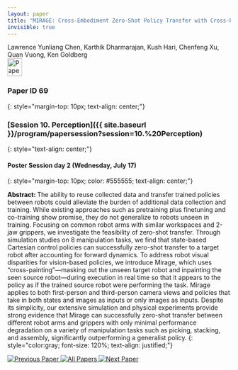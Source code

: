 ```yaml
---
layout: paper
title: "MIRAGE: Cross-Embodiment Zero-Shot Policy Transfer with Cross-Painting"
invisible: true
---
```

<div class="paper-authors">
<div class="paper-author-box">
    <div class="paper-author-name">Lawrence Yunliang Chen, Karthik Dharmarajan, Kush Hari, Chenfeng Xu, Quan Vuong, Ken Goldberg</div>
    <div class="paper-author-uni"></div>
</div>

</div><div class="paper-pdf">
                <div> <a href="https://www.roboticsproceedings.org/rss20/p069.pdf"><img src="{{ site.baseurl }}/images/paper_link.png" alt="Paper Website" width = "33"  height = "40"/></a> </div>
                </div>

### Paper ID 69
{: style="margin-top: 10px; text-align: center;"}

### [Session 10. Perception]({{ site.baseurl }}/program/papersession?session=10.%20Perception)
{: style="text-align: center;"}

#### Poster Session day 2 (Wednesday, July 17)
{: style="margin-top: 10px; color: #555555; text-align: center;"}

<b style="color: black;">Abstract: </b>The ability to reuse collected data and transfer trained policies between robots could alleviate the burden of additional data collection and training. While existing approaches such as pretraining plus finetuning and co-training show promise, they do not generalize to robots unseen in training. Focusing on common robot arms with similar workspaces and 2-jaw grippers, we investigate the feasibility of zero-shot transfer. Through simulation studies on 8 manipulation tasks, we find that state-based Cartesian control policies can successfully zero-shot transfer to a target robot after accounting for forward dynamics. To address robot visual disparities for vision-based policies, we introduce Mirage, which uses “cross-painting”—masking out the unseen target robot and inpainting the seen source robot—during execution in real time so that it appears to the policy as if the trained source robot were performing the task. Mirage applies to both first-person and third-person camera views and policies that take in both states and images as inputs or only images as inputs. Despite its simplicity, our extensive simulation and physical experiments provide strong evidence that Mirage can successfully zero-shot transfer between different robot arms and grippers with only minimal performance degradation on a variety of manipulation tasks such as picking, stacking, and assembly, significantly outperforming a generalist policy.
{: style="color:gray; font-size: 120%; text-align: justified;"}


<div class="paper-menu">
<a href="{{ site.baseurl }}/program/papers/068/"> <img src="{{ site.baseurl }}/images/previous_paper_icon.png" alt="Previous Paper" title="Previous Paper"/> </a>
<a href="{{ site.baseurl }}/program/papers"><img src="{{ site.baseurl }}/images/overview_icon.png" alt="All Papers" title="All Papers"/> </a>
<a href="{{ site.baseurl }}/program/papers/070/"> <img src="{{ site.baseurl }}/images/next_paper_icon.png" alt="Next Paper" title="Next Paper"/> </a>

</div>
